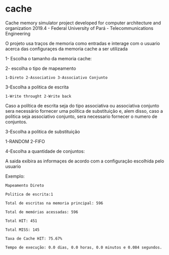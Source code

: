 # cache
Cache memory simulator project developed for computer architecture and organization 2019.4 - Federal University of Pará - Telecommunications Engineering

O projeto usa traços de memoria como entradas e interage com o usuario acerca das configuraçes da memoria cache a ser utilizada

1- Escolha  o tamanho da memoria cache:

2- escolha o tipo de mapeamento

    1-Direto 2-Associativo 3-Associativo Conjunto
    
3-Escolha a politica de escrita

    1-Write throught 2-Write back
    

Caso a política de escrita seja do tipo associativa ou associativa conjunto sera necessário fornecer uma política de substituição e,
alem disso, caso a politica seja associativo conjunto, sera necessario fornecer o numero de conjuntos.

3-Escolha a politica de substituição

  1-RANDOM  2-FIFO

4-Escolha a quantidade de conjuntos:

A saida exibira as informaçes de acordo com a configuração escolhida pelo usuario

Exemplo:

    Mapeamento Direto
  
    Politica de escrita:1
  
    Total de escritas na memoria principal: 596
  
    Total de memórias acessadas: 596
  
    Total HIT: 451
  
    Total MISS: 145
  
    Taxa de Cache HIT: 75.67%
  
    Tempo de execução: 0.0 dias, 0.0 horas, 0.0 minutos e 0.084 segundos.
  
  
